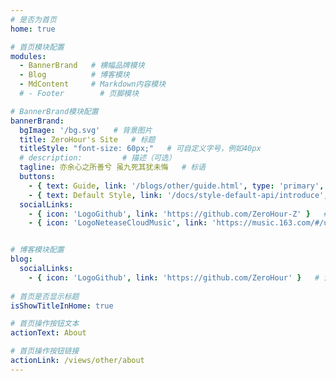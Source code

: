 ```yaml
---
# 是否为首页
home: true

# 首页模块配置
modules:
  - BannerBrand   # 横幅品牌模块
  - Blog          # 博客模块
  - MdContent     # Markdown内容模块
  # - Footer        # 页脚模块

# BannerBrand模块配置
bannerBrand:
  bgImage: '/bg.svg'   # 背景图片
  title: ZeroHour's Site   # 标题
  titleStyle: "font-size: 60px;"   # 可自定义字号，例如40px
  # description:         # 描述（可选）
  tagline: 亦余心之所善兮 虽九死其犹未悔   # 标语
  buttons:
    - { text: Guide, link: '/blogs/other/guide.html', type: 'primary', style: 'color: #fff; background-color: #42b983;' }  # 通过style字段自定义按钮颜色，例如设置文字颜色和背景色
    - { text: Default Style, link: '/docs/style-default-api/introduce', type: 'plain' }  # 默认样式按钮
  socialLinks:
    - { icon: 'LogoGithub', link: 'https://github.com/ZeroHour-Z' }   # 社交链接（GitHub）
    - { icon: 'LogoNeteaseCloudMusic', link: 'https://music.163.com/#/user/home?id=12345' }


# 博客模块配置
blog:
  socialLinks:
    - { icon: 'LogoGithub', link: 'https://github.com/ZeroHour' }   # 博客社交链接（GitHub）
   
# 首页是否显示标题
isShowTitleInHome: true

# 首页操作按钮文本
actionText: About

# 首页操作按钮链接
actionLink: /views/other/about
---
```

